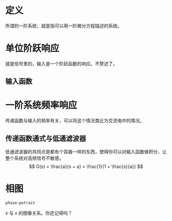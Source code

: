 # 定义
所谓的一阶系统，就是指可以用一阶微分方程描述的系统。

# 单位阶跃响应
就是信号里的，输入是一个阶跃函数的响应。不赘述了。
## 输入函数

# 一阶系统频率响应
传递函数与输入的频率有关，可以将这个情况类比为交流电中的情况。
## 传递函数通式与低通滤波器
低通滤波器的共同点是都有个容器一样的东西，使得你可以对输入函数做积分，让整个系统对高频信号不敏感。
$$
G(s) = \frac{a}{s + a} = \frac{1}{1 + \frac{s}{a}}
$$

# 相图
	phase-potrait

$\dot{x}$ 与 $x$ 的图像关系。你还记得吗？